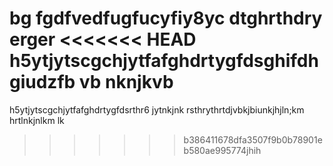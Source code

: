 bg fgdfvedfugfucyfiy8yc
dtghrthdry
erger
<<<<<<< HEAD
h5ytjytscgchjytfafghdrtygfdsghifdhgiudzfb vb nknjkvb
=======
h5ytjytscgchjytfafghdrtygfdsrthr6
jytnkjnk
rsthrythrtdjvbkjbiunkjhjln;km
hrtlnkjnlkm lk
>>>>>>> b386411678dfa3507f9b0b78901eb580ae995774jhih
